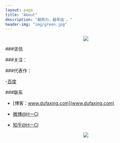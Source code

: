 ```yaml
---
layout: page
title: "About"
description: "越努力，越幸运 。"
header-img: "img/green.jpg"
---
```



<center>
    <p><img src="http://7xlfkx.com1.z0.glb.clouddn.com/white2.jpg" align="center"></p>
</center>





###坚信





###关注：






###代表作：




-[百度](http://www.baidu.com)


###联系

- [博客：www.dufaxing.com](www.dufaxing.com)

- [微博@H一Cl](http://weibo.com/207775270)

- [知乎@H一Cl](http://www.zhihu.com/people/Feat)




<center>
    <p><img src="http://i173.photobucket.com/albums/w63/cnfeat/2015-08-29-2_zpsqj7po8eo.png" align="center"></p>
</center>






